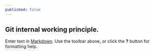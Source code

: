 ```yaml
---
published: false
---
```

## Git internal working principle.

Enter text in [Markdown](http://daringfireball.net/projects/markdown/). Use the toolbar above, or click the **?** button for formatting help.
